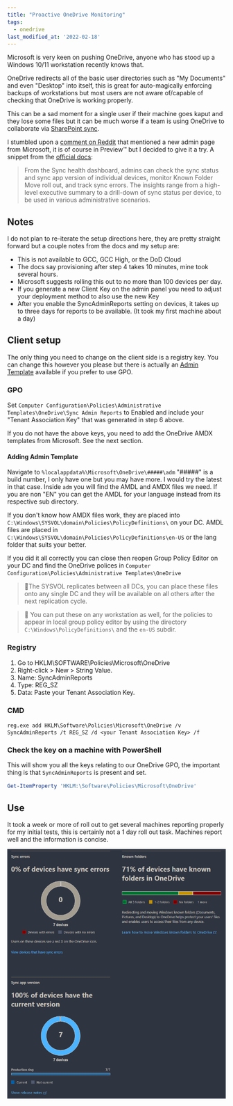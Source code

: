 ```yaml
---
title: "Proactive OneDrive Monitoring"
tags:
  - onedrive
last_modified_at: '2022-02-18'
---
```

Microsoft is very keen on pushing OneDrive, anyone who has stood up a Windows 10/11 workstation recently knows that. 

OneDrive redirects all of the basic user directories such as "My Documents" and even "Desktop" into itself, this is great for auto-magically enforcing backups of workstations but most users are not aware of/capable of checking that OneDrive is working properly. 

This can be a sad moment for a single user if their machine goes kaput and they lose some files but it can be much worse if a team is using OneDrive to collaborate via [SharePoint sync](https://support.microsoft.com/en-us/office/sync-sharepoint-files-and-folders-87a96948-4dd7-43e4-aca1-53f3e18bea9b). 

I stumbled upon a [comment on Reddit](https://www.reddit.com/r/sysadmin/comments/soewxw/comment/hw8bono/?utm_source=share&utm_medium=web2x&context=3) that mentioned a new admin page from Microsoft, it is of course in Preview™ but I decided to give it a try. A snippet from the [official docs](https://docs.microsoft.com/en-us/onedrive/sync-health):

> From the Sync health dashboard, admins can check the sync status and sync app version of individual devices, monitor Known Folder Move roll out, and track sync errors. The insights range from a high-level executive summary to a drill-down of sync status per device, to be used in various administrative scenarios.
 
## Notes
I do not plan to re-iterate the setup directions here, they are pretty straight forward but a couple notes from the docs and my setup are:

* This is not available to GCC, GCC High, or the DoD Cloud
* The docs say provisioning after step 4 takes 10 minutes, mine took several hours.
* Microsoft suggests rolling this out to no more than 100 devices per day.
* If you generate a new Client Key on the admin panel you need to adjust your deployment method to also use the new Key
* After you enable the SyncAdminReports setting on devices, it takes up to three days for reports to be available. (It took my first machine about a day)

## Client setup
The only thing you need to change on the client side is a registry key. You can change this however you please but there is actually an [Admin Template](https://docs.microsoft.com/en-us/onedrive/use-group-policy#manage-onedrive-using-group-policy) available if you prefer to use GPO.

### GPO
Set `Computer Configuration\Policies\Administrative Templates\OneDrive\Sync Admin Reports` to Enabled and include your "Tenant Association Key" that was generated in step 6 above.

If you do not have the above keys, you need to add the OneDrive AMDX templates from Microsoft. See the next section.

#### Adding Admin Template
Navigate to `%localappdata%\Microsoft\OneDrive\#####\adm` "#####" is a build number, I only have one but you may have more. I would try the latest in that case. Inside `adm` you will find the AMDL and AMDX files we need. If you are non "EN" you can get the AMDL for your language instead from its respective sub directory.

If you don't know how AMDX files work, they are placed into `C:\Windows\SYSVOL\domain\Policies\PolicyDefinitions\` on your DC. AMDL files are placed in `C:\Windows\SYSVOL\domain\Policies\PolicyDefinitions\en-US` or the lang folder that suits your better.

If you did it all correctly you can close then reopen Group Policy Editor on your DC and find the OneDrive polices in `Computer Configuration\Policies\Administrative Templates\OneDrive`

> 📝The SYSVOL replicates between all DCs, you can place these files onto any single DC and they will be available on all others after the next replication cycle.

> 📝 You can put these on any workstation as well, for the policies to appear in local group policy editor by using the directory `C:\Windows\PolicyDefinitions\` and the `en-US` subdir.
 
### Registry
1. Go to HKLM\SOFTWARE\Policies\Microsoft\OneDrive
2. Right-click > New > String Value.
3. Name: SyncAdminReports
4. Type: REG_SZ
5. Data: Paste your Tenant Association Key.

### CMD
```dos
reg.exe add HKLM\Software\Policies\Microsoft\OneDrive /v SyncAdminReports /t REG_SZ /d <your Tenant Association Key> /f
```

### Check the key on a machine with PowerShell 
This will show you all the keys relating to our OneDrive GPO, the important thing is that `SyncAdminReports` is present and set.
```powershell
Get-ItemProperty 'HKLM:\Software\Policies\Microsoft\OneDrive'
```

## Use
It took a week or more of roll out to get several machines reporting properly for my initial tests, this is certainly not a 1 day roll out task. Machines report well and the information is concise. 

![ODadmin](/assets/images/2022-02-18-onedrive-monitoring/ODadmin.png)